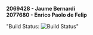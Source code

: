 **2069428 - Jaume Bernardi**<br>
**2077680 - Enrico Paolo de Felip**

"Build Status: ![Build Status](https://img.shields.io/badge/Build-Succes-green)"
